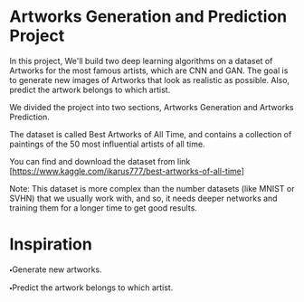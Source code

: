 # Artworks Generation and Prediction Project

In this project, We'll build two deep learning algorithms on a dataset of Artworks for the most famous artists, which are CNN and GAN. The goal is to generate new images of Artworks that look as realistic as possible. Also, predict the artwork belongs to which artist.

We divided the project into two sections, Artworks Generation and Artworks Prediction.

The dataset is called Best Artworks of All Time, and contains a collection of paintings of the 50 most influential artists of all time.

You can find and download the dataset from link [https://www.kaggle.com/ikarus777/best-artworks-of-all-time]

Note: This dataset is more complex than the number datasets (like MNIST or SVHN) that we usually work with, and so, it needs deeper networks and training them for a longer time to get good results.

# Inspiration
🞄Generate new artworks.

🞄Predict the artwork belongs to which artist.

